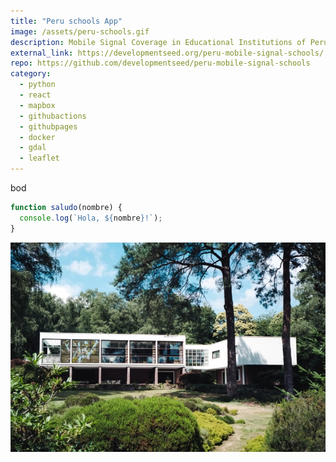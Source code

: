 ```yaml
---
title: "Peru schools App"
image: /assets/peru-schools.gif
description: Mobile Signal Coverage in Educational Institutions of Peru, An Interactive Visualization Tool.
external_link: https://developmentseed.org/peru-mobile-signal-schools/
repo: https://github.com/developmentseed/peru-mobile-signal-schools
category: 
  - python
  - react
  - mapbox
  - githubactions
  - githubpages
  - docker
  - gdal
  - leaflet
---
```


bod

```javascript
function saludo(nombre) {
  console.log(`Hola, ${nombre}!`);
}
```

![image](/public/assets/product-1-min.jpg)